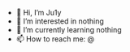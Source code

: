 - 👋 Hi, I’m Ju1y
- 👀 I’m interested in nothing
- 🌱 I’m currently learning nothing
- 📫 How to reach me: @

<!---
July24th2014/July24th2014 is a ✨ special ✨ repository because its `README.md` (this file) appears on your GitHub profile.
You can click the Preview link to take a look at your changes.
--->
